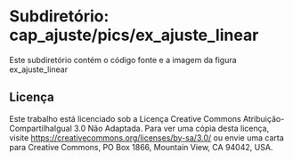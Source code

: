 # Subdiretório: cap_ajuste/pics/ex_ajuste_linear

Este subdiretório contém o código fonte e a imagem da figura
    ex_ajuste_linear

## Licença
Este trabalho está licenciado sob a Licença Creative Commons Atribuição-CompartilhaIgual 3.0 Não Adaptada. Para ver uma cópia desta licença, visite https://creativecommons.org/licenses/by-sa/3.0/ ou envie uma carta para Creative Commons, PO Box 1866, Mountain View, CA 94042, USA.
